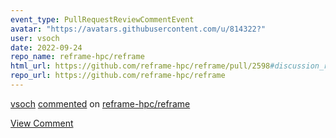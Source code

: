 ```yaml
---
event_type: PullRequestReviewCommentEvent
avatar: "https://avatars.githubusercontent.com/u/814322?"
user: vsoch
date: 2022-09-24
repo_name: reframe-hpc/reframe
html_url: https://github.com/reframe-hpc/reframe/pull/2598#discussion_r979325633
repo_url: https://github.com/reframe-hpc/reframe
---
```


<a href='https://github.com/vsoch' target='_blank'>vsoch</a> <a href='https://github.com/reframe-hpc/reframe/pull/2598#discussion_r979325633' target='_blank'>commented</a> on <a href='https://github.com/reframe-hpc/reframe' target='_blank'>reframe-hpc/reframe</a>

<a href='https://github.com/reframe-hpc/reframe/pull/2598#discussion_r979325633' target='_blank'>View Comment</a>